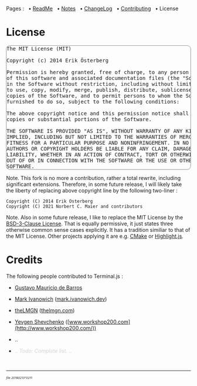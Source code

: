 Pages : &nbsp;
 • [ReadMe](./README.md) &nbsp;
 • [Notes](./docs/notes.md) &nbsp;
 • [ChangeLog](./docs/changelog.md) &nbsp;
 • [Contributing](./docs/contributing.md) &nbsp;
 • License

# License

<pre style="border:1px solid LightSlateGrey; border-radius:0.7em;">
The MIT License (MIT)

Copyright (c) 2014 Erik Österberg

Permission is hereby granted, free of charge, to any person obtaining a copy
of this software and associated documentation files (the "Software"), to deal
in the Software without restriction, including without limitation the rights
to use, copy, modify, merge, publish, distribute, sublicense, and/or sell
copies of the Software, and to permit persons to whom the Software is
furnished to do so, subject to the following conditions:

The above copyright notice and this permission notice shall be included in all
copies or substantial portions of the Software.

THE SOFTWARE IS PROVIDED "AS IS", WITHOUT WARRANTY OF ANY KIND, EXPRESS OR
IMPLIED, INCLUDING BUT NOT LIMITED TO THE WARRANTIES OF MERCHANTABILITY,
FITNESS FOR A PARTICULAR PURPOSE AND NONINFRINGEMENT. IN NO EVENT SHALL THE
AUTHORS OR COPYRIGHT HOLDERS BE LIABLE FOR ANY CLAIM, DAMAGES OR OTHER
LIABILITY, WHETHER IN AN ACTION OF CONTRACT, TORT OR OTHERWISE, ARISING FROM,
OUT OF OR IN CONNECTION WITH THE SOFTWARE OR THE USE OR OTHER DEALINGS IN THE
SOFTWARE.
</pre>

Note. This fork is no more a contribution, rather a total rewrite, including
significant extensions. Therefore, in some future release, I will likely take
the liberty of replacing above copyright line by the following two-liner :

```
Copyright (C) 2014 Erik Österberg
Copyright (C) 2021 Norbert C. Maier and contributors
```

Note. Also in some future release, I like to replace the MIT License by the
[BSD-3-Clause License](https://opensource.org/licenses/BSD-3-Clause).
That is equally permissive, it just states three otherwise common sense
cases explicitly. It has a tradition similiar to that of the MIT License.
Other projects applying it are e.g.
[CMake](https://gitlab.kitware.com/cmake/cmake)
or [Highlight.js](https://github.com/highlightjs/highlight.js).

<span hidden>Above MIT License text is available e.g. on
[www.opensource.org/licenses/MIT](http://www.opensource.org/licenses/MIT)
<sup><sub><sup>[ref&nbsp;20120226°1234]</sup></sub></sup>.</span>

# Credits

The following people contributed to Terminal.js :

- [Gustavo Mauricio de Barros](https://github.com/gumbarros)

- [Mark Ivanowich](https://github.com/MarkIvanowich) ([mark.ivanowich.dev](https://mark.ivanowich.dev/))

- [theLMGN](https://github.com/theLMGN) ([thelmgn.com](http://thelmgn.com/))

- [Yevgen Shevchenko](https://github.com/commanddotcom) ([www.workshop200.com](http://www.workshop200.com/))

- ..

- *<span style="color:LightGray;">.. Todo: Complete list. ..</span>*

&nbsp;

---

<sup><sub><sup>*file 20190213°0211*</sup></sub></sup>
